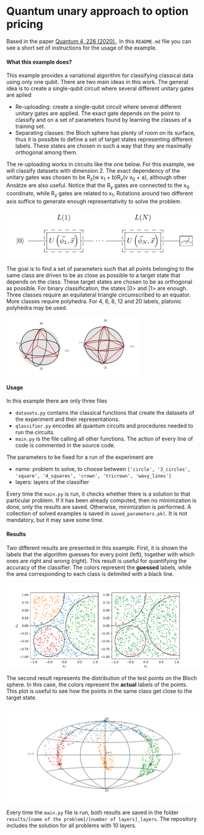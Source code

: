 # Quantum unary approach to option pricing

Based in the paper [Quantum 4, 226 (2020).](https://quantum-journal.org/papers/q-2020-02-06-226/). In this `README.md` file you can see a short
set of instructions for the usage of the example. 

#### What this example does?

This example provides a variational algorithm for classifying classical data using only one qubit. There are two main ideas
in this work. The general idea is 
to create a single-qubit circuit where several different unitary gates are aplied
- Re-uploading: create a single-qubit circuit where several different unitary gates are applied. The exact gate 
 depends on the point to classify and on a set of parameters found by learning the classes of a training set.
- Separating classes: the Bloch sphere has plenty of room on its surface, thus it is possible to define a set of 
target states representing different labels. These states are chosen in such a way that they are maximally orthogonal 
among them.

The re-uploading works in circuits like the one below. For this example, we will classify datasets with dimension 2. 
The exact dependency of the unitary gates was chosen to be R<sub>z</sub>(w x<sub>1</sub> + b)R<sub>y</sub>(v x<sub>0</sub> + a), 
although other Ansätze are also useful. Notice that the R<sub>y</sub> gates are connected to the x<sub>0</sub> coordinate, 
while R<sub>z</sub> gates are related to x<sub>1</sub>. Rotations around two different axis suffice to generate enough 
representativity to solve the problem. 

<img src="images/circuit.png" width="510px">

The goal is to find a set of parameters such that all points belonging to the same class are driven to be as close as
possible to a target state that depends on the class. These target states are chosen to be as orthogonal as possible. 
For binary classification, the states |0> and |1> are enough. Three classes require an equilateral triangle circumscribed
to an equator. More classes require polyhedra. For 4, 6, 8, 12 and 20 labels, platonic polyhedra may be used.

<img src="images/bloch_states.png" width="350px">

#### Usage
In this example there are only three files
- `datasets.py` contains the classical functions that create the datasets of the experiment and their representations. 
- `qlassifier.py` encodes all quantum circuits and procedures needed to run the circuits.
- `main.py` is the file calling all other functions. The action of every line of code is commented in the source code. 

The parameters to be fixed for a run of the experiment are
- name: problem to solve, to choose between `['circle', '3_circles', 'square', '4_squares', 'crown', 'tricrown', 'wavy_lines']`
- layers: layers of the classifier

Every time the `main.py` is run, it checks whether there is a solution to that particular problem. If it has been
already computed, then no minimization is done, only the results are saved. Otherwise, minimization is performed. 
A collection of solved examples is saved in `saved_parameters.pkl`. It is not mandatory, but it may save some time.

#### Results

Two different results are presented in this example. First, it is shown the labels that the algorithm guesses for every
point (left), together with which ones are right and wrong (right). This result is useful for quantifying the accuracy
of the classifier. The colors represent the **guessed** labels, while the area corresponding to each class is delimited
with a black line.

<img src="images/test_set.png" width="510px">

The second result represents the distribution of the test points on the Bloch sphere. In this case, the colors represent
the **actual** labels of the points. This plot is useful to see how the points in the same class get close to the target
state. 

<img src="images/world_map.png" width="510px">

Every time the `main.py` file is run, both results are saved in the folder 
`results/[name of the problem]/[number of layers]_layers`. The repository includes the solution 
for all problems with 10 layers.